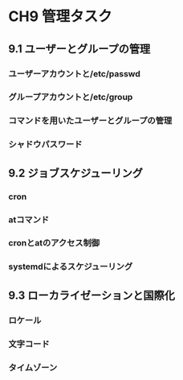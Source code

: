# CH9 管理タスク

## 9.1 ユーザーとグループの管理

### ユーザーアカウントと/etc/passwd

### グループアカウントと/etc/group

### コマンドを用いたユーザーとグループの管理

### シャドウパスワード

## 9.2 ジョブスケジューリング

### cron

### atコマンド

### cronとatのアクセス制御

### systemdによるスケジューリング

## 9.3 ローカライゼーションと国際化

### ロケール

### 文字コード

### タイムゾーン

